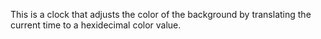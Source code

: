 This is a clock that adjusts the color of the background by translating the current time to a hexidecimal color value.
